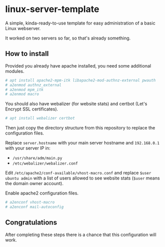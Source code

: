 # linux-server-template

A simple, kinda-ready-to-use template for easy administration of a basic Linux webserver.

It worked on two servers so far, so that's already something.

## How to install

Provided you already have apache installed, you need some additional modules.

```bash
# apt install apache2-mpm-itk libapache2-mod-authnz-external pwauth
# a2enmod authnz_external
# a2enmod mpm_itk
# a2enmod macro
```

You should also have webalizer (for website stats) and certbot (Let's Encrypt SSL certificates).
```bash
# apt install webalizer certbot
```

Then just copy the directory structure from this repository to replace the configuration files.

Replace `server.hostname` with your main server hostname and `192.168.0.1` with your server IP in:
- `/usr/share/adm/main.py`
- `/etc/webalizer/webalizer.conf`

Edit `/etc/apache2/conf-available/vhost-macro.conf` and replace `$user ubuntu admin` with a list of
users allowed to see website stats (`$user` means the domain owner account).

Enable apache2 configuration files.
```bash
# a2enconf vhost-macro
# a2enconf mail-autoconfig
```

## Congratulations

After completing these steps there is a chance that this configuration will work.


